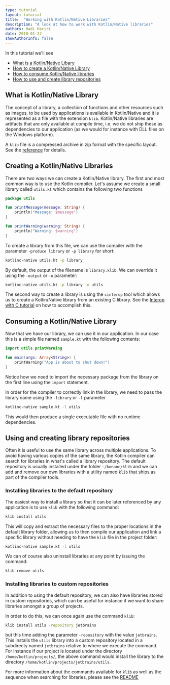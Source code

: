 ```yaml
---
type: tutorial
layout: tutorial
title:  "Working with Kotlin/Native Libraries"
description: "A look at how to work with Kotlin/Native libraries"
authors: Hadi Hariri 
date: 2018-01-22
showAuthorInfo: false
---
```



In this tutorial we'll see

* [What is a Kotlin/Native Libary](#what-is-kotlinnative-library)
* [How to create a Kotlin/Native Library](#creating-a-kotlinnative-libraries)
* [How to consume Kotlin/Native libraries](#consuming-a-kotlinnative-library)
* [How to use and create library repositories](#using-and-creating-library-repositories)


## What is Kotlin/Native Library

The concept of a library, a collection of functions and other resources such as images, to be used by applications is available in Kotlin/Native and it is represented
as a file with the extension `klib`. Kotlin/Native libraries are artifacts that are only available at compile time, i.e. we do not ship these as dependencies to our application
(as we would for instance with DLL files on the Windows platform).

A `klib` file is a compressed archive in zip format with the specific layout. See
the [reference](https://github.com/JetBrains/kotlin-native/blob/master/LIBRARIES.md#the-library-format) for details.
 
## Creating a Kotlin/Native Libraries

There are two ways we can create a Kotlin/Native library. The first and most common way is to use the Kotlin compiler. Let's assume
we create a small library called `utils.kt` which contains the following two functions

<div class="sample" markdown="1" theme="idea" data-highlight-only>

```kotlin
package utils

fun printMessage(message: String) {
    println("Message: $message")
}

fun printWarning(warning: String) {
    println("Warning: $warning")
}
```
</div>

To create a library from this file, we can use the compiler with the parameter `-produce library` or `-p library` for short:

```bash
kotlinc-native utils.kt -p library
```
By default, the output of the filename is `library.klib`. We can override it using the `-output` or `-o` parameter:

```bash
kotlinc-native utils.kt -p library -o utils
```

The second way to create a library is using the `cinterop` tool which allows us to create a Kotlin/Native library from an existing
C library. See the [Interop with C tutorial](interop-with-c.html) on how to accomplish this.
 
## Consuming a Kotlin/Native Library

Now that we have our library, we can use it in our application. In our case this is a simple file named `sample.kt` with the following contents:

<div class="sample" markdown="1" mode="kotlin" theme="idea" data-highlight-only="1" auto-indent="false">

```kotlin
import utils.printWarning

fun main(args: Array<String>) {
    printWarning("App is about to shut down!")
}
```
</div>

Notice how we need to import the necessary package from the library on the first line using the `import` statement. 

In order for the compiler to correctly link in the library, we need to pass the library name using the `-library` or `-l` parameter

```bash
kotlinc-native sample.kt -l utils
```
    
This would then produce a single executable file with no runtime dependencies.    
    
## Using and creating library repositories

Often it is useful to use the same library across multiple applications. To avoid having various copies of the same library, the Kotlin
compiler can search for libraries in what's called a library repository. The default repository is usually installed under the folder `~/konanc/klib` and we can 
add and remove our own libraries with a utility named `klib` that ships as part of the compiler tools.  

### Installing libraries to the default repository

The easiest way to install a library so that it can be later referenced by any application is to use `klib` with the following command:

```bash
klib install utils
```
    
This will copy and extract the necessary files to the proper locations in the default library folder, allowing us to then compile our application and link 
a specific library without needing to have the `klib` file in the project folder:

```bash
kotlinc-native sample.kt -l utils
```

We can of course also uninstall libraries at any point by issuing the command:

```bash
klib remove utils
```

### Installing libraries to custom repositories

In addition to using the default repository, we can also have libraries stored in custom repositories, which can be useful for instance
if we want to share libraries amongst a group of projects.

In order to do this, we can once again use the command `klib`: 

```bash
klib install utils -repository jetbrains
```
    
but this time adding the parameter `-repository` with the value `jetbrains`. This installs the `utils` library into a custom repository located in a subdirecty named `jetbrains` relative to where we execute the command. For instance if our project is located under the directory `/home/kotlin/projects/`, the above command would install the library to the directory `/home/kotlin/projects/jetbrains/utils`. 


For more information about the commands available for `klib` as well as the sequence when searching for libraries, please see the [README](/docs/reference/native/libraries.html#advanced-topics)


